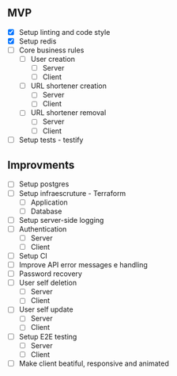## MVP

- [x] Setup linting and code style
- [x] Setup redis
- [ ] Core business rules
    - [ ] User creation
        - [ ] Server
        - [ ] Client
    - [ ] URL shortener creation
        - [ ] Server
        - [ ] Client
    - [ ] URL shortener removal
        - [ ] Server
        - [ ] Client
- [ ] Setup tests - testify

## Improvments

- [ ] Setup postgres
- [ ] Setup infraescruture - Terraform
    - [ ] Application
    - [ ] Database
- [ ] Setup server-side logging
- [ ] Authentication
    - [ ] Server
    - [ ] Client
- [ ] Setup CI
- [ ] Improve API error messages e handling
- [ ] Password recovery
- [ ] User self deletion
    - [ ] Server
    - [ ] Client
- [ ] User self update
    - [ ] Server
    - [ ] Client
- [ ] Setup E2E testing
    - [ ] Server
    - [ ] Client
- [ ] Make client beatiful, responsive and animated
